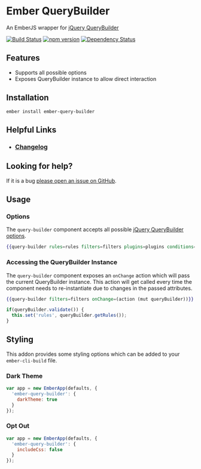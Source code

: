 # Ember QueryBuilder

An EmberJS wrapper for [jQuery QueryBuilder](https://github.com/mistic100/jQuery-QueryBuilder)

[![Build Status](https://travis-ci.org/offirgolan/ember-query-builder.svg)](https://travis-ci.org/offirgolan/ember-query-builder)
[![npm version](https://badge.fury.io/js/ember-query-builder.svg)](http://badge.fury.io/js/ember-query-builder)
[![Dependency Status](https://david-dm.org/offirgolan/ember-query-builder.svg)](https://david-dm.org/offirgolan/ember-query-builder)

## Features

- Supports all possible options
- Exposes QueryBuilder instance to allow direct interaction

## Installation

```
ember install ember-query-builder
```

## Helpful Links

- ### [Changelog](CHANGELOG.md)

## Looking for help?
If it is a bug [please open an issue on GitHub](http://github.com/offirgolan/ember-query-builder/issues).

## Usage

### Options

The `query-builder` component accepts all possible [jQuery QueryBuilder options](http://querybuilder.js.org/index.html#options).

```hbs
{{query-builder rules=rules filters=filters plugins=plugins conditions=conditions default_condition='OR'}}
```

### Accessing the QueryBuilder Instance

The `query-builder` component exposes an `onChange` action which will pass the current QueryBuilder instance. This action will get called
every time the component needs to re-instantiate due to changes in the passed attributes.

```hbs
{{query-builder filters=filters onChange=(action (mut queryBuilder))}}
```

```js
if(queryBuilder.validate()) {
  this.set('rules', queryBuilder.getRules());
}
```

## Styling

This addon provides some styling options which can be added to your `ember-cli-build` file.

### Dark Theme

```js
var app = new EmberApp(defaults, {
  'ember-query-builder': {
    darkTheme: true
  }
});
```

### Opt Out

```js
var app = new EmberApp(defaults, {
  'ember-query-builder': {
    includeCss: false
  }
});
```

